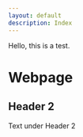 ```yaml
--- 
layout: default 
description: Index 
--- 
```


Hello, this is a test. 

# Webpage 

## Header 2 

Text under Header 2
